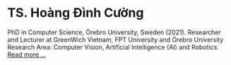 # TS. Hoàng Đình Cường
PhD in Computer Science, Örebro University, Sweden (2021).
Researcher and Lecturer at GreenWich Vietnam, FPT University and Örebro University
Research Area: Computer Vision, Artificial Intelligence (AI) and Robotics. 
[Read more ...](https://hoangcuongbk80.github.io)
